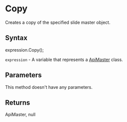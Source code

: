 # Copy

Creates a copy of the specified slide master object.

## Syntax

expression.Copy();

`expression` - A variable that represents a [ApiMaster](../ApiMaster.md) class.

## Parameters

This method doesn't have any parameters.

## Returns

ApiMaster, null